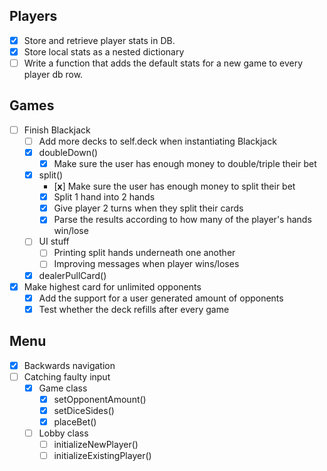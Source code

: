 
Players
------------------
- [x] Store and retrieve player stats in DB.
- [x] Store local stats as a nested dictionary
- [ ] Write a function that adds the default stats for a new game to every player db row.

Games
------------------
- [ ] Finish Blackjack
  - [ ] Add more decks to self.deck when instantiating Blackjack
  - [x] doubleDown()
    - [x] Make sure the user has enough money to double/triple their bet
  - [x] split()
    - [**x**] Make sure the user has enough money to split their bet
    - [x] Split 1 hand into 2 hands
    - [x] Give player 2 turns when they split their cards
    - [x] Parse the results according to how many of the player's hands win/lose
  - [ ] UI stuff
    - [ ] Printing split hands underneath one another
    - [ ] Improving messages when player wins/loses
  - [x] dealerPullCard()

- [x] Make highest card for unlimited opponents
  - [x] Add the support for a user generated amount of opponents
  - [x] Test whether the deck refills after every game

Menu
------------------
- [x] Backwards navigation
- [ ] Catching faulty input
  - [x] Game class
    - [x] setOpponentAmount()
    - [x] setDiceSides()
    - [x] placeBet()
  - [ ] Lobby class
    - [ ] initializeNewPlayer()
    - [ ] initializeExistingPlayer()
